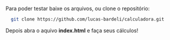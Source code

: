 
Para poder testar baixe os arquivos, ou clone o repositório: 

```bash
  git clone https://github.com/lucas-bardeli/calculadora.git
```

Depois abra o aquivo **index.html** e faça seus cálculos!